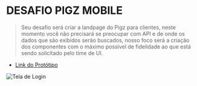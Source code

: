# DESAFIO PIGZ MOBILE

> Seu desafio será criar a landpage do Pigz para clientes, neste momento você não precisará se preocupar com API e de onde os dados que são exibidos serão buscados, nosso foco será a criação dos componentes com o máximo possível de fidelidade ao que está sendo solicitado pelo time de UI.

* [Link do Protótipo](https://xd.adobe.com/view/aa9d5857-660a-48ea-82e0-cf7766754949-ffce/screen/94be1417-76a6-40c7-b704-ed813b104f4d/specs/)


![Tela de Login](https://drive.google.com/uc?id=120Dh8k9VgNyS6ZcYCntyq--4F0h9lfIA)
